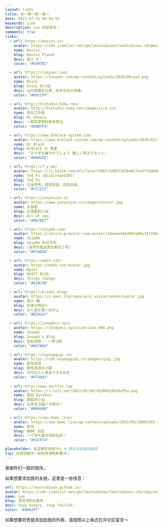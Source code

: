 ```yaml
---
layout: links
title: 友～情～链～接～
date: 2021-07-31 09:54:59
keywords: Link
description: Leo 的好朋友！
comments: true
links:
  - url: https://kevinz.cn/
    avatar: https://cdn.jsdelivr.net/gh/leostudiooo/leostudiooo.cdn@master/img/9720008d63a42a8948e3929909759286325d85b0.jpg
    name: Kevinz
    blog: Kevinz Planet
    desc: 是小 K！
    color: "#5097B1"

  - url: https://luoyuer.com/
    avatar: https://luoyuer.com/wp-content/uploads/2020/09/psb.png
    name: Rainy
    blog: Rainy 的小站
    desc: 山内有樱名为良，树本无名只待春。
    color: "#66CCFF"

  - url: http://hlstudio.haku.ren/
    avatar: http://hlstudio.haku.ren/images/ico.ico
    name: 和乐工作室
    blog: HL Studio
    desc: 一群有梦想的青年而已。
    color: "#2BB7F5"

  - url: https://www.drblack-system.com/
    avatar: https://www.drblack-system.com/wp-content/uploads/2020/03/sJBNyu3T_e9yqdfVESkWAg_109951164668058406.jpg
    name: Dr Black
    blog: DrBlack の 锦里
    desc: 「その手を離すのでしょう 優しい笑みできっと」
    color: "#60B2EC"

  - url: https://f-y.me/
    avatar: https://i1.hdslb.com/bfs/face/f306fc5d8573d3b48175e9f78a0db81e3f70a909.jpg
    name: Ted Fu (@icecream1507)
    blog: Ted Fu
    desc: 沉迷思考，享受创造，向往自由。
    color: "#CCCCCC"

  - url: https://yunyoujun.cn
    avatar: https://www.yunyoujun.cn/images/avatar.jpg
    name: 云游君
    blog: 云游君的小站
    desc: All at sea.
    color: "#0078E7"

  - url: https://skipm4.com/
    avatar: https://secure.gravatar.com/avatar/14eaeed4e2084a06a741f86806234729
    name: SkipM4
    blog: SkipM4 的日记本
    desc: (虽然可能连周记都忘了写)
    color: "#FFADD6"

  - url: https://math.cat/
    avatar: https://math.cat/avatar.jpg
    name: Wyatt
    blog: WYATT BLOG
    desc: Things change.
    color: "#A2BCDD"

  - url: https://kiseki.blog/
    avatar: https://s.nmxc.ltd/sakurairo_vision/asuhe/avatar.jpg
    name: 染川 瞳
    blog: 約束の明日へ
    desc: また君を思い出すよ
    color: "#EE9CA7"

  - url: https://josephcz.xyz/
    avatar: https://josephcz.xyz/icon/icon_600.png
    name: Joseph
    blog: Joseph's Blog
    desc: 生如逆旅 · 一苇以航
    color: "#0078D4"

  - url: https://ouyangqiqi.cn/
    avatar: https://cdn.ouyangqiqi.cn/images/qiqi.jpg
    name: 欧阳淇淇
    blog: 欧阳淇淇の小屋
    desc: 大切な人と再会できる日を
    color: "#FF4081"
  
  - url: http://www.darkfox.top
    avatar: https://i.loli.net/2021/05/04/Vq1DKGy9EnQiPbu.png
    name: 冥狐 DarkFox
    blog: 冥狐的小站
    desc: 记录生活每一次感动！
    color: "#000000"

  - url: https://cmu.bwmc.live/
    avatar: https://cmu.bwmc.live/wp-content/uploads/2022/03/268DC943-461C-411C-941C-F069EC6CB750-768x768.png
    name: 筱烷
    blog: BWMC 社区
    desc: 一个供大家交流的社区～
    color: "#55CFF4"

placeholder: 还没想好说些什么 # 默认对友链的描述
tip: 友链加载中～如失败请刷新重试～
---
```

谢谢你们一路的陪伴。

如果想要添加我的友链，这里是一些信息：
```yaml
url: https://leostudiooo.github.io/
avatar: https://cdn.jsdelivr.net/gh/leostudiooo/leostudiooo.cdn/img/avatar.jpg
name: Leo
blog: 烫烫烫的记事本
desc: Stay hungry, stay foolish.
color: "#00A2FF"
```
如果想要将贵链添加到我的列表，请按照以上格式在评论区留言～